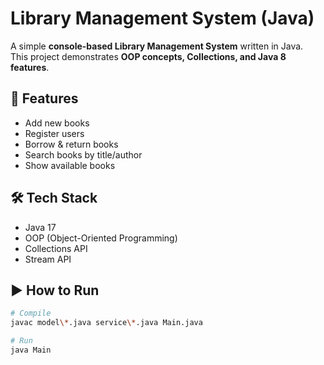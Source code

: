 # Library Management System (Java)

A simple **console-based Library Management System** written in Java.  
This project demonstrates **OOP concepts, Collections, and Java 8 features**.

## 📌 Features
- Add new books
- Register users
- Borrow & return books
- Search books by title/author
- Show available books

## 🛠 Tech Stack
- Java 17
- OOP (Object-Oriented Programming)
- Collections API
- Stream API

## ▶️ How to Run
```bash
# Compile
javac model\*.java service\*.java Main.java

# Run
java Main

